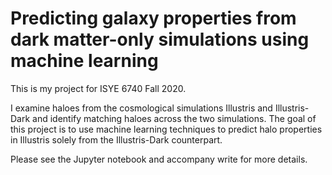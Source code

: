 # Predicting galaxy properties from dark matter-only simulations using machine learning

This is my project for ISYE 6740 Fall 2020.

I examine haloes from the cosmological simulations Illustris and Illustris-Dark and identify matching haloes across the two simulations. The goal of this project is to use machine learning techniques to predict halo properties in Illustris solely from the Illustris-Dark counterpart.

Please see the Jupyter notebook and accompany write for more details.
